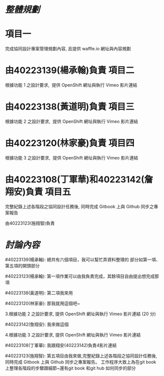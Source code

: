 *整體規劃*
==
項目一
==
完成協同設計專案管理規劃內容, 且提供 waffle.io 網址與內容規劃

由40223139(楊承翰)負責
項目二
==
根據功能 1 之設計要求,  提供 OpenShift 網址與執行 Vimeo 影片連結

由40223138(黃道明)負責
項目三
==
根據功能 2 之設計要求,  提供 OpenShift 網址與執行 Vimeo 影片連結

由40223120(林家豪)負責
項目四
==
根據功能 3 之設計要求,  提供 OpenShift 網址與執行 Vimeo 影片連結

由40223108(丁軍華)和40223142(詹翔安)負責
項目五
==
完整紀錄上述各階段之協同設計任務後, 同時完成 Gitbook 上與 Github 同步之專案報告

由40223123(施翔智)負責

*討論內容*
==
#40223139(楊承翰):
總共有六個項目，我可以幫忙弄資料整理的
部分如第一項、第五項的開頭部分

#40223123(楊承翰):
第一項作業可以由我負責完成，其餘項目自由提出想完成那項

#40223138(黃道明):
第二項我來用

#40223120(林家豪):
那我就用這個吧~

3.根據功能 2 之設計要求, 提供 OpenShift 網址與執行 Vimeo 影片連結 (20 分)

#40223142(詹翔安):
我來做這個

4.根據功能 3 之設計要求, 提供 OpenShift 網址與執行 Vimeo 影片連結

#40223108(丁軍華):
我跟翔安(40223142)負責4影片連結

#40223123(施翔智):
第五項目由我來做,完整紀錄上述各階段之協同設計任務後, 同時完成 Gitbook 上與 Github 同步之專案報告。
工作程序大致上為在git book 上整理各階段的步驟跟細節~還有git book 和git hub 如何同步的部分



